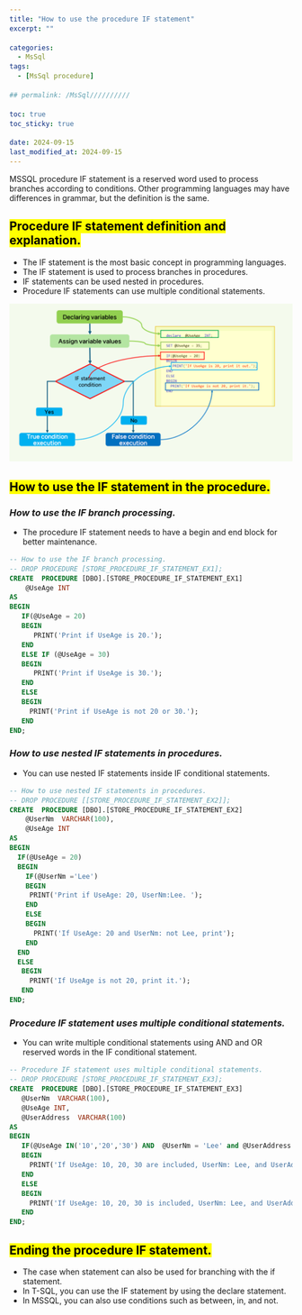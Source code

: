 ```yaml
---
title: "How to use the procedure IF statement"
excerpt: ""

categories:
  - MsSql
tags:
  - [MsSql procedure]

## permalink: /MsSql//////////

toc: true
toc_sticky: true
 
date: 2024-09-15
last_modified_at: 2024-09-15
---
```


MSSQL procedure IF statement is a reserved word used to process branches according to conditions. Other programming languages ​​may have differences in grammar, but the definition is the same.

## <mark>Procedure IF statement definition and explanation.</mark>

- The IF statement is the most basic concept in programming languages.
- The IF statement is used to process branches in procedures.
- IF statements can be used nested in procedures.
- Procedure IF statements can use multiple conditional statements.

![Procedure IF statement flow chart.](/assets/images/postsImages/MsSql/1048_Stored_Procedure_IF_statement/1.png)

## <mark>How to use the IF statement in the procedure.</mark>

### ***How to use the IF branch processing.***

- The procedure IF statement needs to have a begin and end block for better maintenance.

```sql
-- How to use the IF branch processing.
-- DROP PROCEDURE [STORE_PROCEDURE_IF_STATEMENT_EX1];
CREATE  PROCEDURE [DBO].[STORE_PROCEDURE_IF_STATEMENT_EX1]        
    @UseAge INT
AS
BEGIN
   IF(@UseAge = 20)   
   BEGIN
      PRINT('Print if UseAge is 20.');
   END
   ELSE IF (@UseAge = 30) 
   BEGIN
      PRINT('Print if UseAge is 30.');
   END
   ELSE 
   BEGIN 
     PRINT('Print if UseAge is not 20 or 30.');
   END
END;
```

### ***How to use nested IF statements in procedures.***

- You can use nested IF statements inside IF conditional statements.

```sql
-- How to use nested IF statements in procedures.
-- DROP PROCEDURE [[STORE_PROCEDURE_IF_STATEMENT_EX2]];
CREATE  PROCEDURE [DBO].[STORE_PROCEDURE_IF_STATEMENT_EX2]  
    @UserNm  VARCHAR(100),
    @UseAge INT
AS
BEGIN  
  IF(@UseAge = 20) 
  BEGIN
    IF(@UserNm ='Lee')
    BEGIN
     PRINT('Print if UseAge: 20, UserNm:Lee. ');
    END
    ELSE
    BEGIN
      PRINT('If UseAge: 20 and UserNm: not Lee, print');
    END 
  END
  ELSE
   BEGIN
     PRINT('If UseAge is not 20, print it.');
   END 
END;
```

### ***Procedure IF statement uses multiple conditional statements.***

- You can write multiple conditional statements using AND and OR reserved words in the IF conditional statement.

```sql
-- Procedure IF statement uses multiple conditional statements.
-- DROP PROCEDURE [STORE_PROCEDURE_IF_STATEMENT_EX3];
CREATE  PROCEDURE [DBO].[STORE_PROCEDURE_IF_STATEMENT_EX3]  
   @UserNm  VARCHAR(100),
   @UseAge INT,
   @UserAddress  VARCHAR(100)
AS
BEGIN
   IF(@UseAge IN('10','20','30') AND  @UserNm = 'Lee' and @UserAddress = 'LA' ) 
   BEGIN
     PRINT('If UseAge: 10, 20, 30 are included, UserNm: Lee, and UserAddress: LA, print it. ');
   END
   ELSE
   BEGIN
     PRINT('If UseAge: 10, 20, 30 is included, UserNm: Lee, and UserAddress: is not LA, print it. ');
   END
END;
```

## <mark>Ending the procedure IF statement.</mark>

- The case when statement can also be used for branching with the if statement.
- In T-SQL, you can use the IF statement by using the declare statement.
- In MSSQL, you can also use conditions such as between, in, and not.
